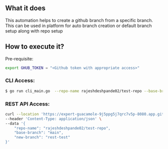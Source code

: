 ## What it does 

This automation helps to create a github branch from a specific branch. This can be used in platform for auto branch creation or default branch setup along with repo setup

## How to execute it?

Pre-requisite:

````sh
export GHUB_TOKEN = "<Github token with appropriate access>"

````

### CLI Access:

````sh
$ go run cli_main.go  --repo-name rajeshdeshpande02/test-repo --base-branch main --new-branch test1

````
### REST API Access:

````sh
curl --location 'https://expert-guacamole-9j5ppg5j7qrc7v5p-8080.app.github.dev/create-branch' \
--header 'Content-Type: application/json' \
--data '{
    "repo-name": "rajeshdeshpande02/test-repo",
    "base-branch": "main",
    "new-branch": "rest-test"
}'
````

